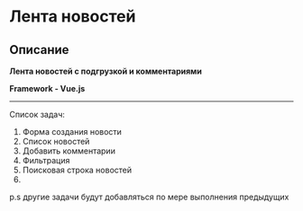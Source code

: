 # Лента новостей
## Описание
**Лента новостей с подгрузкой и комментариями**

**Framework - Vue.js**
____
Список задач: 
1. Форма создания новости
2. Список новостей
3. Добавить комментарии
4. Фильтрация
5. Поисковая строка новостей
6. 
p.s другие задачи будут добавляться по мере выполнения предыдущих
